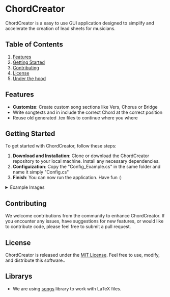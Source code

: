 # ChordCreator

ChordCreator is a easy to use GUI application designed to simplify and accelerate the creation of lead sheets for musicians.

## Table of Contents

1. [Features](#features)
2. [Getting Started](#getting-started)
3. [Contributing](#contributing)
4. [License](#license)
4. [Under the hood](#librarys)

## Features

- **Customize**: Create custom song sections like Vers, Chorus or Bridge
- Write songtexts and in include the correct Chord at the correct position
- Reuse old generated .tex files to continue where you where

## Getting Started

To get started with ChordCreator, follow these steps:

1. **Download and Installation**: Clone or download the ChordCreator repository to your local machine. Install any necessary dependencies.
2. **Configuization**: Copy the "Config_Example.cs" in the same folder and name it simply "Config.cs"
2. **Finish**: You can now run the application. Have fun :)
<details>
<summary>Example Images</summary>
<img src="Github/images/Screenshot_Appllication.png" alt="Application" width="400" height="400" style="display: block; margin: 0 auto;">
<img src="Github/images/Screenshot_Save.png" alt="Save Dialog" width="400" height="400" style="display: block; margin: 0 auto;">
<img src="Github/images/Screenshot_Chorded.png" alt="Chorded Result" width="400" height="400" style="display: block; margin: 0 auto;">
<img src="Github/images/Screenshot_Lyric.png" alt="Lyric Result" width="400" height="400" style="display: block; margin: 0 auto;">
</details>

## Contributing

We welcome contributions from the community to enhance ChordCreator. If you encounter any issues, have suggestions for new features, or would like to contribute code, please feel free to submit a pull request.

## License

ChordCreator is released under the [MIT License](LICENSE). Feel free to use, modify, and distribute this software..


## Librarys
- We are using [songs](https://songs.sourceforge.net/) library to work with LaTeX files.
